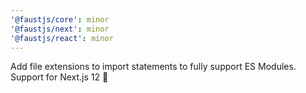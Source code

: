 ```yaml
---
'@faustjs/core': minor
'@faustjs/next': minor
'@faustjs/react': minor
---
```


Add file extensions to import statements to fully support ES Modules. Support for Next.js 12 🎉
